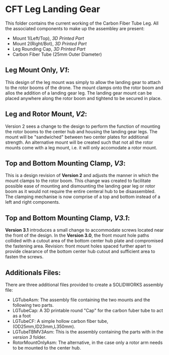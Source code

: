 # CFT Leg Landing Gear

This folder contains the current working of the Carbon Fiber Tube Leg. All the associated components to make up the assembley are present:
- Mount 1(Left/Top), _3D Printed Part_
- Mount 2(Right/Bot), _3D Printed Part_
- Leg Rounding Cap, _3D Printed Part_
- Carbon Fiber Tube (25mm Outer Diameter)

## Leg Mount Only, *V1*:

This design of the leg mount was simply to allow the landing gear to attach to the rotor booms of the drone.
The mount clamps onto the rotor boom and allos the addition of a landing gear leg.
The landing gear mount can be placed anywhere along the rotor boom and tightend to be secured in place.

## Leg and Rotor Mount, *V2*:

Version 2 sees a change to the design to perform the function of mounting the rotor booms to the center hub and housing the landing gear legs.
The mount will be "sandwiched" between two center plates for additional strength.
An alternative mount will be created such that not all the rotor mounts come with a leg mount, i.e. it will only accomodate a rotor mount.

## Top and Bottom Mounting Clamp, *V3*:

This is a design revision of **Version 2** and adjusts the manner in which the mount clamps to the rotor boom.
This change was created to facilitate possible ease of mounting and dismounting the landing gear leg or rotor boom as it would not require the entire 
centeral hub to be disassembled. The clamping mechanise is now comprise of a top and bottom instead of a left and right components.

## Top and Bottom Mounting Clamp, *V3.1*:

**Version 3.1** introduces a small change to accommodate screws located near the front of the design. In the **Version 3.0**, the front mount hole paths collided with a cutout area of the bottom center hub plate and compromised the fastening area. Revision: front mount holes spaced further apart to provide clearance of the bottom center hub cutout and sufficient area to fasten the screws.

## Additionals Files:

There are three additional files provided to create a SOLIDWORKS assembly file:
- LGTubeAsm: The assembly file containing the two mounts and the following two parts.
- LGTubeCap: A 3D printable round "Cap" for the carbon fuber tube to act as a foot
- LGTubeCF: A simple hollow carbon fiber tube, (OD25mm,ID23mm,L350mm).
- LGTubeTBMV3Asm: This is the assembly containing the parts with in the *version 3* folder.
- RotorMountOnlyAsm: The alternative, in the case only a rotor arm needs to be mounted to the center hub.
